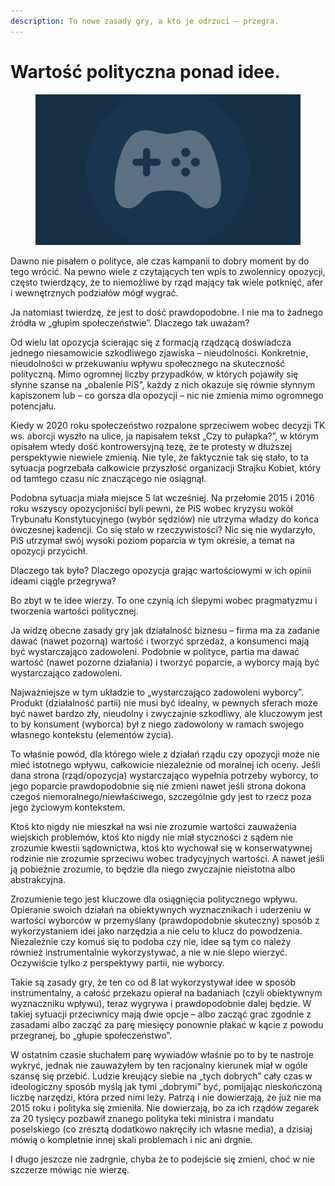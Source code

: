 ```yaml
---
description: To nowe zasady gry, a kto je odrzuci – przegra.
---
```


# Wartość polityczna ponad idee.

<figure><img src="../../.gitbook/assets/image (20).png" alt=""><figcaption></figcaption></figure>

Dawno nie pisałem o polityce, ale czas kampanii to dobry moment by do tego wrócić. Na pewno wiele z czytających ten wpis to zwolennicy opozycji, często twierdzący, że to niemożliwe by rząd mający tak wiele potknięć, afer i wewnętrznych podziałów mógł wygrać.

Ja natomiast twierdzę, że jest to dość prawdopodobne. I nie ma to żadnego źródła w „głupim społeczeństwie”. Dlaczego tak uważam?

Od wielu lat opozycja ścierając się z formacją rządzącą doświadcza jednego niesamowicie szkodliwego zjawiska – nieudolności. Konkretnie, nieudolności w przekuwaniu wpływu społecznego na skuteczność polityczną. Mimo ogromnej liczby przypadków, w których pojawiły się słynne szanse na „obalenie PiS”, każdy z nich okazuje się równie słynnym kapiszonem lub – co gorsza dla opozycji – nic nie zmienia mimo ogromnego potencjału.

Kiedy w 2020 roku społeczeństwo rozpalone sprzeciwem wobec decyzji TK ws. aborcji wyszło na ulice, ja napisałem tekst „Czy to pułapka?”, w którym opisałem wtedy dość kontrowersyjną tezę, że te protesty w dłuższej perspektywie niewiele zmienią. Nie tyle, że faktycznie tak się stało, to ta sytuacja pogrzebała całkowicie przyszłość organizacji Strajku Kobiet, który od tamtego czasu nic znaczącego nie osiągnął.

Podobna sytuacja miała miejsce 5 lat wcześniej. Na przełomie 2015 i 2016 roku wszyscy opozycjoniści byli pewni, że PiS wobec kryzysu wokół Trybunału Konstytucyjnego (wybór sędziów) nie utrzyma władzy do końca ówczesnej kadencji. Co się stało w rzeczywistości? Nic się nie wydarzyło, PiS utrzymał swój wysoki poziom poparcia w tym okresie, a temat na opozycji przycichł.

Dlaczego tak było? Dlaczego opozycja grając wartościowymi w ich opinii ideami ciągle przegrywa?

Bo zbyt w te idee wierzy. To one czynią ich ślepymi wobec pragmatyzmu i tworzenia wartości politycznej.

Ja widzę obecne zasady gry jak działalność biznesu – firma ma za zadanie dawać (nawet pozorną) wartość i tworzyć sprzedaż, a konsumenci mają być wystarczająco zadowoleni. Podobnie w polityce, partia ma dawać wartość (nawet pozorne działania) i tworzyć poparcie, a wyborcy mają być wystarczająco zadowoleni.

Najważniejsze w tym układzie to „wystarczająco zadowoleni wyborcy”. Produkt (działalność partii) nie musi być idealny, w pewnych sferach może być nawet bardzo zły, nieudolny i zwyczajnie szkodliwy, ale kluczowym jest to by konsument (wyborca) był z niego zadowolony w ramach swojego własnego kontekstu (elementów życia).

To właśnie powód, dla którego wiele z działań rządu czy opozycji może nie mieć istotnego wpływu, całkowicie niezależnie od moralnej ich oceny. Jeśli dana strona (rząd/opozycja) wystarczająco wypełnia potrzeby wyborcy, to jego poparcie prawdopodobnie się nie zmieni nawet jeśli strona dokona czegoś niemoralnego/niewłaściwego, szczególnie gdy jest to rzecz poza jego życiowym kontekstem.

Ktoś kto nigdy nie mieszkał na wsi nie zrozumie wartości zauważenia wiejskich problemów, ktoś kto nigdy nie miał styczności z sądem nie zrozumie kwestii sądownictwa, ktoś kto wychował się w konserwatywnej rodzinie nie zrozumie sprzeciwu wobec tradycyjnych wartości. A nawet jeśli ją pobieżnie zrozumie, to będzie dla niego zwyczajnie nieistotna albo abstrakcyjna.

Zrozumienie tego jest kluczowe dla osiągnięcia politycznego wpływu. Opieranie swoich działań na obiektywnych wyznacznikach i uderzeniu w wartości wyborców w przemyślany (prawdopodobnie skuteczny) sposób z wykorzystaniem idei jako narzędzia a nie celu to klucz do powodzenia. Niezależnie czy komuś się to podoba czy nie, idee są tym co należy również instrumentalnie wykorzystywać, a nie w nie ślepo wierzyć. Oczywiście tylko z perspektywy partii, nie wyborcy.

Takie są zasady gry, że ten co od 8 lat wykorzystywał idee w sposób instrumentalny, a całość przekazu opierał na badaniach (czyli obiektywnym wyznaczniku wpływu), teraz wygrywa i prawdopodobnie dalej będzie. W takiej sytuacji przeciwnicy mają dwie opcje – albo zacząć grać zgodnie z zasadami albo zacząć za parę miesięcy ponownie płakać w kącie z powodu przegranej, bo „głupie społeczeństwo”.

W ostatnim czasie słuchałem parę wywiadów właśnie po to by te nastroje wykryć, jednak nie zauważyłem by ten racjonalny kierunek miał w ogóle szansę się przebić. Ludzie kreujący siebie na „tych dobrych” cały czas w ideologiczny sposób myślą jak tymi „dobrymi” być, pomijając nieskończoną liczbę narzędzi, która przed nimi leży. Patrzą i nie dowierzają, że już nie ma 2015 roku i polityka się zmieniła. Nie dowierzają, bo za ich rządów zegarek za 20 tysięcy pozbawił znanego polityka teki ministra i mandatu poselskiego (co zresztą dodatkowo nakręciły ich własne media), a dzisiaj mówią o kompletnie innej skali problemach i nic ani drgnie.

I długo jeszcze nie zadrgnie, chyba że to podejście się zmieni, choć w nie szczerze mówiąc nie wierzę.
